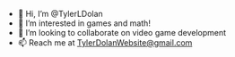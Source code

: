 - 👋 Hi, I’m @TylerLDolan
- 👀 I’m interested in games and math!
- 💞️ I’m looking to collaborate on video game development
- 📫 Reach me at TylerDolanWebsite@gmail.com

<!---
TylerLDolan/TylerLDolan is a ✨ special ✨ repository because its `README.md` (this file) appears on your GitHub profile.
You can click the Preview link to take a look at your changes.
--->
